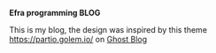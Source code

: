 **Efra programming BLOG**

This is my blog, the design was inspired by this theme https://partio.golem.io/ on [Ghost Blog](https://ghost.org/themes/?tag=Blog)